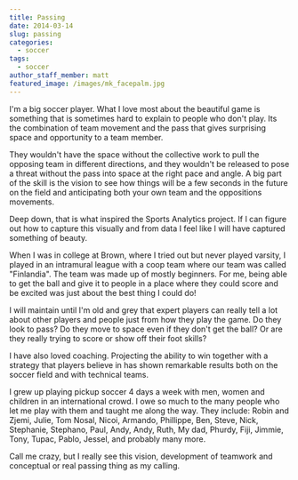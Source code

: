 ```yaml
---
title: Passing
date: 2014-03-14
slug: passing
categories:
  - soccer
tags:
  - soccer
author_staff_member: matt
featured_image: /images/mk_facepalm.jpg
---
```


I'm a big soccer player. What I love most about the beautiful game is something that is sometimes hard to explain to people who don't play. Its the combination of team movement and the pass that gives surprising space and opportunity to a team member.

They wouldn't have the space without the collective work to pull the opposing team in different directions, and they wouldn't be released to pose a threat without the pass into space at the right pace and angle. A big part of the skill is the vision to see how things will be a few seconds in the future on the field and anticipating both your own team and the oppositions movements.

Deep down, that is what inspired the Sports Analytics project. If I can figure out how to capture this visually and from data I feel like I will have captured something of beauty.

When I was in college at Brown, where I tried out but never played varsity, I played in an intramural league with a coop team where our team was called "Finlandia". The team was made up of mostly beginners. For me, being able to get the ball and give it to people in a place where they could score and be excited was just about the best thing I could do!

I will maintain until I'm old and grey that expert players can really tell a lot about other players and people just from how they play the game. Do they look to pass? Do they move to space even if they don't get the ball? Or are they really trying to score or show off their foot skills?

I have also loved coaching. Projecting the ability to win together with a strategy that players believe in has shown remarkable results both on the soccer field and with technical teams.

I grew up playing pickup soccer 4 days a week with men, women and children in an international crowd. I owe so much to the many people who let me play with them and taught me along the way. They include: Robin and Zjemi, Julie, Tom Nosal, Nicoi, Armando, Phillippe, Ben, Steve, Nick, Stephanie, Stephano, Paul, Andy, Andy, Ruth, My dad, Phurdy, Fiji, Jimmie, Tony, Tupac, Pablo, Jessel, and probably many more.

Call me crazy, but I really see this vision, development of teamwork and conceptual or real passing thing as my calling.